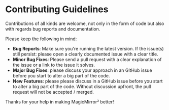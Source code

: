 # Contributing Guidelines

Contributions of all kinds are welcome, not only in the form of code but also
with regards bug reports and documentation.

Please keep the following in mind:

- **Bug Reports**: Make sure you're running the latest version. If the issue(s)
  still persist: please open a clearly documented issue with a clear title.
- **Minor Bug Fixes**: Please send a pull request with a clear explanation of
  the issue or a link to the issue it solves.
- **Major Bug Fixes**: please discuss your approach in an GitHub issue before
  you start to alter a big part of the code.
- **New Features**: please please discuss in a GitHub issue before you start to
  alter a big part of the code. Without discussion upfront, the pull request
  will not be accepted / merged.

Thanks for your help in making MagicMirror² better!
